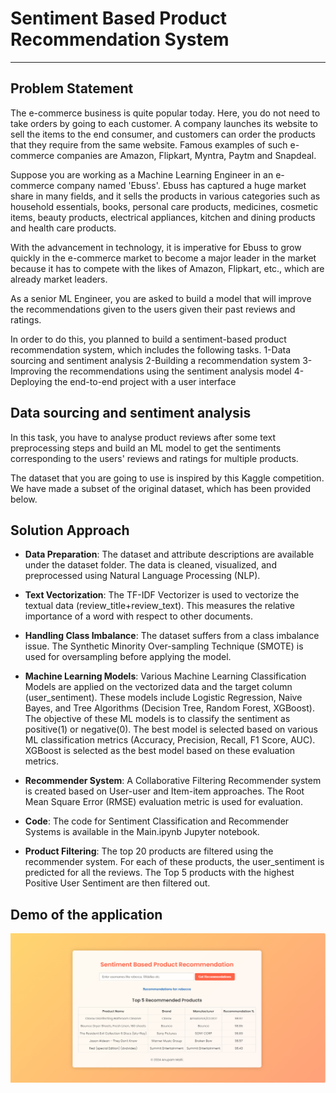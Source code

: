 # Sentiment Based Product Recommendation System
---
## Problem Statement
The e-commerce business is quite popular today. Here, you do not need to take orders by going to each customer. A company launches its website to sell the items to the end consumer, and customers can order the products that they require from the same website. Famous examples of such e-commerce companies are Amazon, Flipkart, Myntra, Paytm and Snapdeal.

Suppose you are working as a Machine Learning Engineer in an e-commerce company named 'Ebuss'. Ebuss has captured a huge market share in many fields, and it sells the products in various categories such as household essentials, books, personal care products, medicines, cosmetic items, beauty products, electrical appliances, kitchen and dining products and health care products.

With the advancement in technology, it is imperative for Ebuss to grow quickly in the e-commerce market to become a major leader in the market because it has to compete with the likes of Amazon, Flipkart, etc., which are already market leaders.

As a senior ML Engineer, you are asked to build a model that will improve the recommendations given to the users given their past reviews and ratings. 

In order to do this, you planned to build a sentiment-based product recommendation system, which includes the following tasks.
1-Data sourcing and sentiment analysis
2-Building a recommendation system
3-Improving the recommendations using the sentiment analysis model
4-Deploying the end-to-end project with a user interface
 
## Data sourcing and sentiment analysis
In this task, you have to analyse product reviews after some text preprocessing steps and build an ML model to get the sentiments corresponding to the users' reviews and ratings for multiple products. 

The dataset that you are going to use is inspired by this Kaggle competition. We have made a subset of the original dataset, which has been provided below.


## Solution Approach

- **Data Preparation**: The dataset and attribute descriptions are available under the dataset folder. The data is cleaned, visualized, and preprocessed using Natural Language Processing (NLP).

- **Text Vectorization**: The TF-IDF Vectorizer is used to vectorize the textual data (review_title+review_text). This measures the relative importance of a word with respect to other documents.

- **Handling Class Imbalance**: The dataset suffers from a class imbalance issue. The Synthetic Minority Over-sampling Technique (SMOTE) is used for oversampling before applying the model.

- **Machine Learning Models**: Various Machine Learning Classification Models are applied on the vectorized data and the target column (user_sentiment). These models include Logistic Regression, Naive Bayes, and Tree Algorithms (Decision Tree, Random Forest, XGBoost). The objective of these ML models is to classify the sentiment as positive(1) or negative(0). The best model is selected based on various ML classification metrics (Accuracy, Precision, Recall, F1 Score, AUC). XGBoost is selected as the best model based on these evaluation metrics.

- **Recommender System**: A Collaborative Filtering Recommender system is created based on User-user and Item-item approaches. The Root Mean Square Error (RMSE) evaluation metric is used for evaluation.

- **Code**: The code for Sentiment Classification and Recommender Systems is available in the Main.ipynb Jupyter notebook.

- **Product Filtering**: The top 20 products are filtered using the recommender system. For each of these products, the user_sentiment is predicted for all the reviews. The Top 5 products with the highest Positive User Sentiment are then filtered out.


## Demo of the application
[![Watch the video](https://raw.githubusercontent.com/dynamicanupam/Sentiment_Based_Product_Recommendation_Using_NLP/main/Recommendation_App_UI.png)](https://raw.githubusercontent.com/dynamicanupam/Sentiment_Based_Product_Recommendation_Using_NLP/main/Demo-App.mp4)

